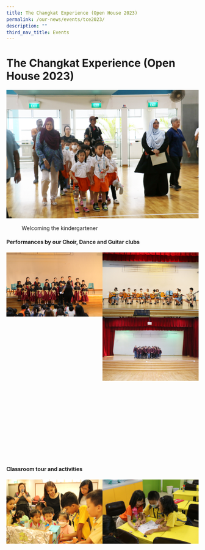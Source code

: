 ```yaml
---
title: The Changkat Experience (Open House 2023)
permalink: /our-news/events/tce2023/
description: ""
third_nav_title: Events
---
```

# The Changkat Experience (Open House 2023)
![Welcoming the kindergartener](/images/Events/OpenHouse/registration.JPG)
<figure>
	<figcaption> Welcoming the kindergartener
</figcaption>
</figure>

 
#### Performances by our Choir, Dance and Guitar clubs
<img src="/images/Events/OpenHouse/thechoir.JPG" style="width:50%" align="left"><img src="/images/Events/OpenHouse/guitar.JPG" style="width:50%" align="left"><img src="/images/Events/OpenHouse/thedance.JPG" style="width:50%" align="left">
<p>&nbsp;</p>
<p>&nbsp;</p>
<p>&nbsp;</p> 
<p>&nbsp;</p>
<p>&nbsp;</p>
<p>&nbsp;</p>
<p>&nbsp;</p>

#### Classroom tour and activities
<img title="Art Gallery Tour" src="/images/Events/OpenHouse/tour_1.JPG" style="width:50%" align="left"> <img title="Classroom activities" src="/images/Events/OpenHouse/tour_2.JPG" style="width:50%" align="left">